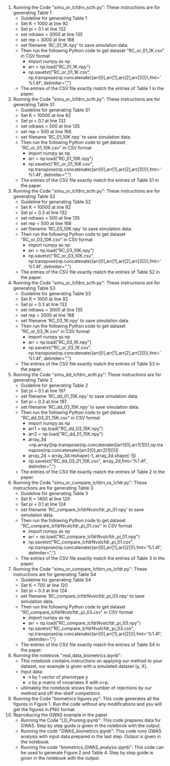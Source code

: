 1) Running the Code "simu_or_lcfdrn_scth.py": These instructions are for generating Table 1
   - Guideline for generating Table 1
   - Set K = 1000 at line 92
   - Set pi = 0.1 at line 132
   - set ndraws = 3000 at line 135
   - set rep = 3000 at line 168
   - set filename 'RC_01_1K.npy' to save simulation data.
   - Then run the following Python code to get dataset "RC_or_01_1K.csv" in CSV format
        - import numpy as np
        - arr = np.load("RC_01_1K.npy")
        - np.savetxt("RC_or_01_1K.csv", np.transpose(np.concatenate((arr[0],arr[1],arr[2],arr[3]))),fmt='%1.4f', delimiter=",")
   - The entries of the CSV file exactly match the entries of Table 1 in the paper.
2) Running the Code "simu_or_lcfdrn_scth.py": These instructions are for generating Table S1
   - Guideline for generating Table S1
   - Set K = 10000 at line 92
   - Set pi = 0.1 at line 132
   - set ndraws = 500 at line 135
   - set rep = 500 at line 168
   - set filename 'RC_01_10K.npy' to save simulation data.
   - Then run the following Python code to get dataset "RC_or_01_10K.csv" in CSV format
        - import numpy as np
        - arr = np.load("RC_01_10K.npy")
        - np.savetxt("RC_or_01_10K.csv", np.transpose(np.concatenate((arr[0],arr[1],arr[2],arr[3]))),fmt='%1.4f', delimiter=",")
   - The entries of the CSV file exactly match the entries of Table S1 in the paper.
3) Running the Code "simu_or_lcfdrn_scth.py": These instructions are for generating Table S2
   - Guideline for generating Table S2
   - Set K = 10000 at line 92
   - Set pi = 0.3 at line 132
   - set ndraws = 500 at line 135
   - set rep = 500 at line 168
   - set filename 'RC_03_10K.npy' to save simulation data.
   - Then run the following Python code to get dataset "RC_or_03_10K.csv" in CSV format
        - import numpy as np
        - arr = np.load("RC_03_10K.npy")
        - np.savetxt("RC_or_03_10K.csv", np.transpose(np.concatenate((arr[0],arr[1],arr[2],arr[3]))),fmt='%1.4f', delimiter=",")
   - The entries of the CSV file exactly match the entries of Table S2 in the paper.
4) Running the Code "simu_or_lcfdrn_scth.py": These instructions are for generating Table S3
   - Guideline for generating Table S3
   - Set K = 1000 at line 92
   - Set pi = 0.3 at line 132
   - set ndraws = 3000 at line 135
   - set rep = 3000 at line 168
   - set filename 'RC_03_1K.npy' to save simulation data.
   - Then run the following Python code to get dataset "RC_or_03_1K.csv" in CSV format
        - import numpy as np
        - arr = np.load("RC_03_1K.npy")
        - np.savetxt("RC_or_03_1K.csv", np.transpose(np.concatenate((arr[0],arr[1],arr[2],arr[3]))),fmt='%1.4f', delimiter=",")
   - The entries of the CSV file exactly match the entries of Table S3 in the paper.
5) Running the Code "simu_dd_lcfdrn_scth.py": These instructions are for generating Table 2
   - Guideline for generating Table 2
   - Set pi = 0.1 at line 197
   - set filename 'RC_dd_01_15K.npy' to save simulation data.
   - Set pi = 0.3 at line 197
   - set filename 'RC_dd_03_15K.npy' to save simulation data.
   - Then run the following Python code to get dataset "RC_dd_03_01_15K.csv" in CSV format
        - import numpy as np
        - arr1 = np.load("RC_dd_03_15K.npy")
        - arr2 = np.load("RC_dd_01_15K.npy")
        - array_3d =np.array([np.transpose(np.concatenate((arr1[0],arr1[1]))),np.transpose(np.concatenate((arr2[0],arr2[1])))])
        - array_2d = array_3d.reshape(-1, array_3d.shape[-1])
        - np.savetxt("RC_dd_03_01_15K.csv", array_2d,fmt='%1.4f', delimiter=",")
   - The entries of the CSV file exactly match the entries of Table 2 in the paper.
6) Running the Code "simu_or_compare_lcfdrn_vs_lcfdr.py": These instructions are for generating Table 3
   - Guideline for generating Table 3
   - Set K = 1400 at line 120
   - Set pi = 0.1 at line 124
   - set filename 'RC_compare_lcfdrNvslcfdr_pi_01.npy' to save simulation data.
   - Then run the following Python code to get dataset "RC_compare_lcfdrNvslcfdr_pi_01.csv" in CSV format
        - import numpy as np
        - arr = np.load("RC_compare_lcfdrNvslcfdr_pi_01.npy")
        - np.savetxt("RC_compare_lcfdrNvslcfdr_pi_01.csv", np.transpose(np.concatenate((arr[0],arr[1],arr[2]))),fmt='%1.4f', delimiter=",")
   - The entries of the CSV file exactly match the entries of Table 3 in the paper.
7) Running the Code "simu_or_compare_lcfdrn_vs_lcfdr.py": These instructions are for generating Table S4
   - Guideline for generating Table S4
   - Set K = 700 at line 120
   - Set pi = 0.3 at line 124
   - set filename 'RC_compare_lcfdrNvslcfdr_pi_03.npy' to save simulation data.
   - Then run the following Python code to get dataset "RC_compare_lcfdrNvslcfdr_pi_03.csv" in CSV format
        - import numpy as np
        - arr = np.load("RC_compare_lcfdrNvslcfdr_pi_03.npy")
        - np.savetxt("RC_compare_lcfdrNvslcfdr_pi_03.csv", np.transpose(np.concatenate((arr[0],arr[1],arr[2]))),fmt='%1.4f', delimiter=",")
   - The entries of the CSV file exactly match the entries of Table S4 in the paper.
8) Running the notebook "real_data_biometrics.ipynb":
   - This notebook contains instructions on applying our method to your dataset, our example is given with a simulated dataset (y, X).
   - Input data:
     - n by 1 vector of phenotype y
     - n by p matrix of covariates X with n>p.
   - ultimately the notebook shows the number of rejections by our method and off-the-shelf competitors.
9) Running the Code "biometrics figures.py": This code generates all the figures in Figure 1. Run the code without any modifications and you will get the figures in PNG format.
10) Reproducing the GWAS example in the paper
    - Running the Code "LD_Pruning.ipynb": This code prepares data for GWAS. Step by step guide is given in the notebook with the output.
    - Running the code "GWAS_biometrics.ipynb": This code runs GWAS analysis with input data prepared in the last step. Output is given in the notebook.
    - Running the code "biometrics_GWAS_analysis.ipynb": This code can be used to generate Figure 2 and Table 4. Step by step guide is given in the notebook with the output.

   
